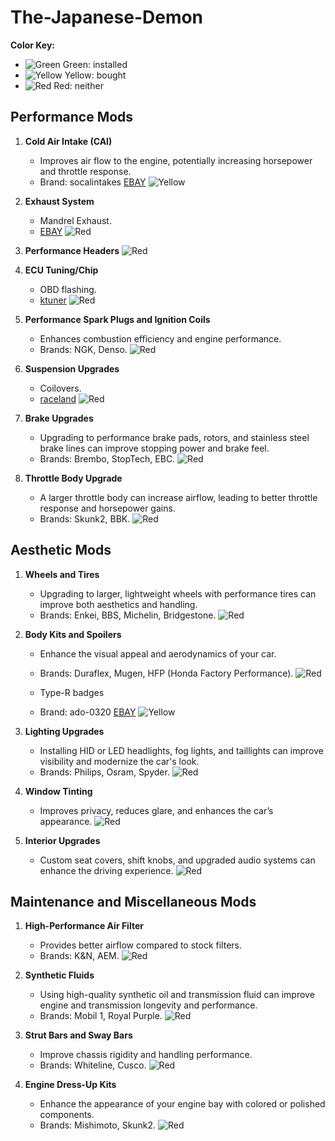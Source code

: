# The-Japanese-Demon

**Color Key:**
- ![Green](https://via.placeholder.com/15/00FF00/000000?text=+) Green: installed
- ![Yellow](https://via.placeholder.com/15/FFFF00/000000?text=+) Yellow: bought
- ![Red](https://via.placeholder.com/15/FF0000/000000?text=+) Red: neither

## Performance Mods

1. **Cold Air Intake (CAI)**
   - Improves air flow to the engine, potentially increasing horsepower and throttle response.
   - Brand: socalintakes [EBAY](https://www.ebay.com/itm/113192390842?itmmeta=01HZ3WPJCVYFBXH23HVDR1YMQW&hash=item1a5acad0ba:g:FrgAAOSwpwBjwQWa&itmprp=enc%3AAQAJAAAA4PyL5ooeZ3W8ikmlqgaGSpJ2FWs4fBOiKTBBujsjN8UBReHtJwORPmvQownimynBS9dOIdbgSYRA153xlzjX3B1wtHHRbFCGN6%2F%2BHHxUXyA4XB%2Bim3veutj06Lf80swY51juNU0TU%2Fz8yx7w3XDnrnrZI6E8MMsbwvapqssxqzHZiFoNQ1BJIce%2Bf0HdOG8vveUHgTEOWLPRW%2Br8fTUp0dTno55vq2Y1s3sZnSvWxx1I1wzqBvfnF5rYqGYbaGQMAhqdT1TLpfxDIt4smXY1lmojKSqQBL%2FVUSF%2BBuOKeqBG%7Ctkp%3ABFBMvKba_Phj) ![Yellow](https://via.placeholder.com/15/FFFF00/000000?text=+)
   
2. **Exhaust System**
   - Mandrel Exhaust.
   - [EBAY](https://www.ebay.com/p/658888266?iid=375420204603&rt=nc&fitmentTarget=Year%3A2007%7CModel%3AAccord%7CMake%3AHonda) ![Red](https://via.placeholder.com/15/FF0000/000000?text=+)

3. **Performance Headers** ![Red](https://via.placeholder.com/15/FF0000/000000?text=+)

5. **ECU Tuning/Chip**
   - OBD flashing.
   - [ktuner](https://ktuner.com/products/) ![Red](https://via.placeholder.com/15/FF0000/000000?text=+)

6. **Performance Spark Plugs and Ignition Coils**
   - Enhances combustion efficiency and engine performance.
   - Brands: NGK, Denso. ![Red](https://via.placeholder.com/15/FF0000/000000?text=+)

7. **Suspension Upgrades**
   - Coilovers.
   - [raceland](https://raceland.com/product/honda-accord-7th-gen-coilovers/) ![Red](https://via.placeholder.com/15/FF0000/000000?text=+)

8. **Brake Upgrades**
   - Upgrading to performance brake pads, rotors, and stainless steel brake lines can improve stopping power and brake feel.
   - Brands: Brembo, StopTech, EBC. ![Red](https://via.placeholder.com/15/FF0000/000000?text=+)

9. **Throttle Body Upgrade**
   - A larger throttle body can increase airflow, leading to better throttle response and horsepower gains.
   - Brands: Skunk2, BBK. ![Red](https://via.placeholder.com/15/FF0000/000000?text=+)

## Aesthetic Mods

1. **Wheels and Tires**
   - Upgrading to larger, lightweight wheels with performance tires can improve both aesthetics and handling.
   - Brands: Enkei, BBS, Michelin, Bridgestone. ![Red](https://via.placeholder.com/15/FF0000/000000?text=+)

2. **Body Kits and Spoilers**
   - Enhance the visual appeal and aerodynamics of your car.
   - Brands: Duraflex, Mugen, HFP (Honda Factory Performance). ![Red](https://via.placeholder.com/15/FF0000/000000?text=+)

   - Type-R badges
   - Brand: ado-0320 [EBAY](https://www.ebay.com/itm/387020282293?itmmeta=01HZ3WKKX25WM2EQ8CSDKPMPSP&hash=item5a1c34d9b5:g:5yMAAOSwkZxlVI2h&itmprp=enc%3AAQAJAAAA4NZmjSrLHMMIYShtNKE9UobgrQvjwUJtGkLgXMmBlvzEnZcl2K%2FDccvb8Fwp%2Bl0rItZZEM70pY2fQ8XCWfmQeBYRiokg5Zn1ouEnnZnR1yXW8UlsJZfZYXxB8EA9GcXEVLZ3lK6pmydeirp1J5JMb7ujbZfOmDd2zR55Af7SBuBoeJWDqDajA4vtcdR2zrYbnR06akaeKRjp52x0GiWy%2FRNnGkl98SMVjr2LqIB0RuwsGC0cl6EjQyDOOe7oJMcWhQDZbcESE0ITP5nCFt%2FpgRFb0YQzBhsi5PgEalPe%2BtBI%7Ctkp%3ABFBMyL7O_Phj) ![Yellow](https://via.placeholder.com/15/FFFF00/000000?text=+)

3. **Lighting Upgrades**
   - Installing HID or LED headlights, fog lights, and taillights can improve visibility and modernize the car's look.
   - Brands: Philips, Osram, Spyder. ![Red](https://via.placeholder.com/15/FF0000/000000?text=+)

4. **Window Tinting**
   - Improves privacy, reduces glare, and enhances the car’s appearance. ![Red](https://via.placeholder.com/15/FF0000/000000?text=+)

5. **Interior Upgrades**
   - Custom seat covers, shift knobs, and upgraded audio systems can enhance the driving experience. ![Red](https://via.placeholder.com/15/FF0000/000000?text=+)

## Maintenance and Miscellaneous Mods

1. **High-Performance Air Filter**
   - Provides better airflow compared to stock filters.
   - Brands: K&N, AEM. ![Red](https://via.placeholder.com/15/FF0000/000000?text=+)

2. **Synthetic Fluids**
   - Using high-quality synthetic oil and transmission fluid can improve engine and transmission longevity and performance.
   - Brands: Mobil 1, Royal Purple. ![Red](https://via.placeholder.com/15/FF0000/000000?text=+)

3. **Strut Bars and Sway Bars**
   - Improve chassis rigidity and handling performance.
   - Brands: Whiteline, Cusco. ![Red](https://via.placeholder.com/15/FF0000/000000?text=+)

4. **Engine Dress-Up Kits**
   - Enhance the appearance of your engine bay with colored or polished components.
   - Brands: Mishimoto, Skunk2. ![Red](https://via.placeholder.com/15/FF0000/000000?text=+)

